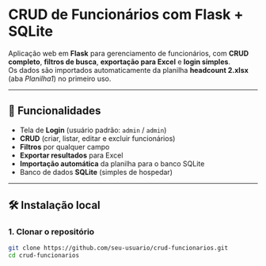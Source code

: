 # CRUD de Funcionários com Flask + SQLite

Aplicação web em **Flask** para gerenciamento de funcionários, com **CRUD completo**, **filtros de busca**, **exportação para Excel** e **login simples**.  
Os dados são importados automaticamente da planilha **headcount 2.xlsx** (aba *Planilha1*) no primeiro uso.

---

## 🚀 Funcionalidades
- Tela de **Login** (usuário padrão: `admin` / `admin`)
- **CRUD** (criar, listar, editar e excluir funcionários)
- **Filtros** por qualquer campo
- **Exportar resultados** para Excel
- **Importação automática** da planilha para o banco SQLite
- Banco de dados **SQLite** (simples de hospedar)

---

## 🛠️ Instalação local

### 1. Clonar o repositório
```bash
git clone https://github.com/seu-usuario/crud-funcionarios.git
cd crud-funcionarios

